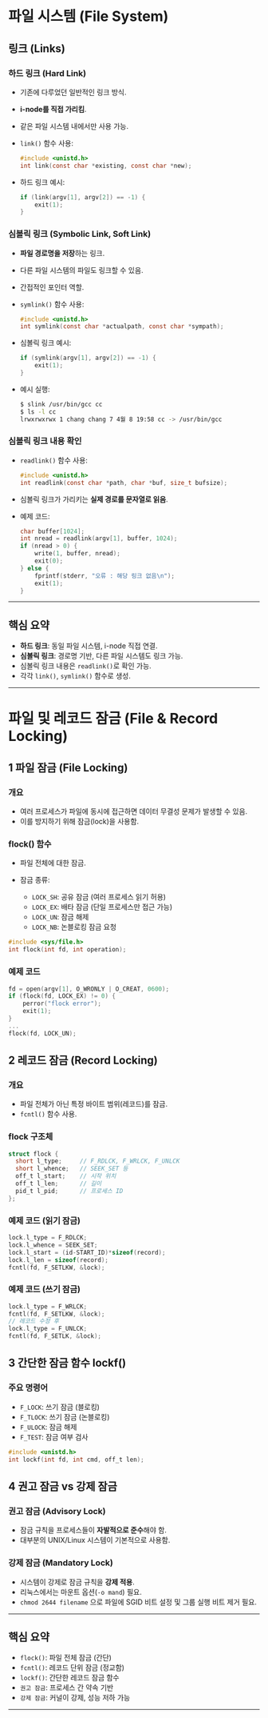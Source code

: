 # 파일 시스템 (File System)

##  링크 (Links)

### 하드 링크 (Hard Link)

* 기존에 다루었던 일반적인 링크 방식.

* **i-node를 직접 가리킴**.

* 같은 파일 시스템 내에서만 사용 가능.

* `link()` 함수 사용:

  ```c
  #include <unistd.h>
  int link(const char *existing, const char *new);
  ```

* 하드 링크 예시:

  ```c
  if (link(argv[1], argv[2]) == -1) {
      exit(1);
  }
  ```

### 심볼릭 링크 (Symbolic Link, Soft Link)

* **파일 경로명을 저장**하는 링크.

* 다른 파일 시스템의 파일도 링크할 수 있음.

* 간접적인 포인터 역할.

* `symlink()` 함수 사용:

  ```c
  #include <unistd.h>
  int symlink(const char *actualpath, const char *sympath);
  ```

* 심볼릭 링크 예시:

  ```c
  if (symlink(argv[1], argv[2]) == -1) {
      exit(1);
  }
  ```

* 예시 실행:

  ```sh
  $ slink /usr/bin/gcc cc
  $ ls -l cc
  lrwxrwxrwx 1 chang chang 7 4월 8 19:58 cc -> /usr/bin/gcc
  ```

### 심볼릭 링크 내용 확인

* `readlink()` 함수 사용:

  ```c
  #include <unistd.h>
  int readlink(const char *path, char *buf, size_t bufsize);
  ```

* 심볼릭 링크가 가리키는 **실제 경로를 문자열로 읽음**.

* 예제 코드:

  ```c
  char buffer[1024];
  int nread = readlink(argv[1], buffer, 1024);
  if (nread > 0) {
      write(1, buffer, nread);
      exit(0);
  } else {
      fprintf(stderr, "오류 : 해당 링크 없음\n");
      exit(1);
  }
  ```

---

## 핵심 요약

* **하드 링크**: 동일 파일 시스템, i-node 직접 연결.
* **심볼릭 링크**: 경로명 기반, 다른 파일 시스템도 링크 가능.
* 심볼릭 링크 내용은 `readlink()`로 확인 가능.
* 각각 `link()`, `symlink()` 함수로 생성.

---

# 파일 및 레코드 잠금 (File & Record Locking)

## 1 파일 잠금 (File Locking)

### 개요

* 여러 프로세스가 파일에 동시에 접근하면 데이터 무결성 문제가 발생할 수 있음.
* 이를 방지하기 위해 잠금(lock)을 사용함.

### flock() 함수

* 파일 전체에 대한 잠금.
* 잠금 종류:

  * `LOCK_SH`: 공유 잠금 (여러 프로세스 읽기 허용)
  * `LOCK_EX`: 배타 잠금 (단일 프로세스만 접근 가능)
  * `LOCK_UN`: 잠금 해제
  * `LOCK_NB`: 논블로킹 잠금 요청

```c
#include <sys/file.h>
int flock(int fd, int operation);
```

### 예제 코드

```c
fd = open(argv[1], O_WRONLY | O_CREAT, 0600);
if (flock(fd, LOCK_EX) != 0) {
    perror("flock error");
    exit(1);
}
...
flock(fd, LOCK_UN);
```

## 2 레코드 잠금 (Record Locking)

### 개요

* 파일 전체가 아닌 특정 바이트 범위(레코드)를 잠금.
* `fcntl()` 함수 사용.

### flock 구조체

```c
struct flock {
  short l_type;     // F_RDLCK, F_WRLCK, F_UNLCK
  short l_whence;   // SEEK_SET 등
  off_t l_start;    // 시작 위치
  off_t l_len;      // 길이
  pid_t l_pid;      // 프로세스 ID
};
```

### 예제 코드 (읽기 잠금)

```c
lock.l_type = F_RDLCK;
lock.l_whence = SEEK_SET;
lock.l_start = (id-START_ID)*sizeof(record);
lock.l_len = sizeof(record);
fcntl(fd, F_SETLKW, &lock);
```

### 예제 코드 (쓰기 잠금)

```c
lock.l_type = F_WRLCK;
fcntl(fd, F_SETLKW, &lock);
// 레코드 수정 후
lock.l_type = F_UNLCK;
fcntl(fd, F_SETLK, &lock);
```

## 3 간단한 잠금 함수 lockf()

### 주요 명령어

* `F_LOCK`: 쓰기 잠금 (블로킹)
* `F_TLOCK`: 쓰기 잠금 (논블로킹)
* `F_ULOCK`: 잠금 해제
* `F_TEST`: 잠금 여부 검사

```c
#include <unistd.h>
int lockf(int fd, int cmd, off_t len);
```

## 4 권고 잠금 vs 강제 잠금

### 권고 잠금 (Advisory Lock)

* 잠금 규칙을 프로세스들이 **자발적으로 준수**해야 함.
* 대부분의 UNIX/Linux 시스템이 기본적으로 사용함.

### 강제 잠금 (Mandatory Lock)

* 시스템이 강제로 잠금 규칙을 **강제 적용**.
* 리눅스에서는 마운트 옵션(`-o mand`) 필요.
* `chmod 2644 filename` 으로 파일에 SGID 비트 설정 및 그룹 실행 비트 제거 필요.

---

## 핵심 요약

* `flock()`: 파일 전체 잠금 (간단)
* `fcntl()`: 레코드 단위 잠금 (정교함)
* `lockf()`: 간단한 레코드 잠금 함수
* `권고 잠금`: 프로세스 간 약속 기반
* `강제 잠금`: 커널이 강제, 성능 저하 가능

---
